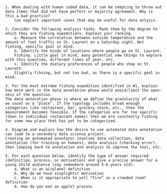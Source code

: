     1. When dealing with human coded data, it can be tempting to throw out data items that did not have perfect or majority agreement. Why is this a bad practice?
        Can neglect important cases that may be useful for data anlysis. 

    2. Consider the following analysis tasks. Rank them by the degree to which they are fishing expeditions. Explain your ranking.
        a. Measure the correlation between outside temperature and the amount of foot traffic on St. Laurent on a Saturday night. Not fishing, specific goal in mind. 
        b. Identify the kinds of locations where people go on St. Laurent.
        Fishing. Little goal in mind, many potential new things to explore with this question, different times of year, etc. 
        c. Identify the dietary preferences of people who shop on St. Laurent.
        Slightly fihsing, but not too bad, as there is a specific goal in mind.

    3. For the most extreme fishing expedition identified in #1, explain how more work in the data annotation phase would avoid/limit the open-ness of the question.
    The data annotation phase is where we define the granularity of what we count as a "place". If the typology includes broad enough categories like restaurant, bar, grocery store, etc., then the measurement becomes feasible. If the categories are far too specific (down to individual restaurant names) then we are constantly fishing for some new place that has yet to be categorized.  

    4. Diagram and explain how the desire to use automated data annotation can lead to a secondary data science project.
    Creating an automated annotator involves data collection, data annotation (for training on humans), data analysis (checking error), then looping back to annotation and analysis to improve the tool, etc. 

    5. For each question below, identify the type of answer required (definition, process, or motivation) and give a precise answer for a young child audience (say somewhere around 5-6 years old).
        a. What is an airplane? definition
        b. Why do we have stoplights? motivation
        c. When is it appropriate to yell “Fire” in a crowded room? definition
        d. How do you eat an apple? process